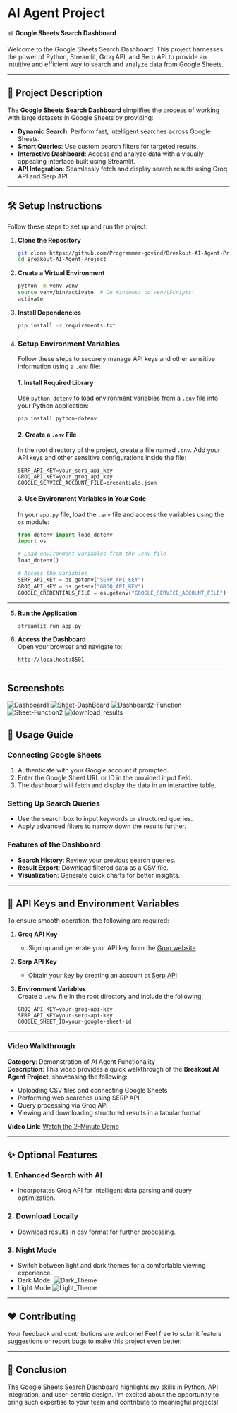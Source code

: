 # AI Agent Project

📊 **Google Sheets Search Dashboard**  

Welcome to the Google Sheets Search Dashboard! This project harnesses the power of Python, Streamlit, Groq API, and Serp API to provide an intuitive and efficient way to search and analyze data from Google Sheets.

---

## 🌟 **Project Description**  

The **Google Sheets Search Dashboard** simplifies the process of working with large datasets in Google Sheets by providing:  
- **Dynamic Search**: Perform fast, intelligent searches across Google Sheets.  
- **Smart Queries**: Use custom search filters for targeted results.  
- **Interactive Dashboard**: Access and analyze data with a visually appealing interface built using Streamlit.  
- **API Integration**: Seamlessly fetch and display search results using Groq API and Serp API.  

---

## 🛠️ **Setup Instructions**  

Follow these steps to set up and run the project:  

1. **Clone the Repository**  
   ```bash  
   git clone https://github.com/Programmer-govind/Breakout-AI-Agent-Project.git
   cd Breakout-AI-Agent-Project
   ```  

2. **Create a Virtual Environment**  
   ```bash  
   python -m venv venv  
   source venv/bin/activate  # On Windows: cd venv\Scripts\
   activate 
   ```  

3. **Install Dependencies**  
   ```bash  
   pip install -r requirements.txt  
   ```  

4. ### **Setup Environment Variables**

   Follow these steps to securely manage API keys and other sensitive information using a `.env` file:

   #### 1. **Install Required Library**
   Use `python-dotenv` to load environment variables from a `.env` file into your Python application:
   ```bash
   pip install python-dotenv
   ```

   #### 2. **Create a `.env` File**
   In the root directory of the project, create a file named `.env`. Add your API keys and other sensitive configurations inside    the file:
   ```
   SERP_API_KEY=your_serp_api_key
   GROQ_API_KEY=your_groq_api_key
   GOOGLE_SERVICE_ACCOUNT_FILE=credentials.json
   ```

   #### 3. **Use Environment Variables in Your Code**
   In your `app.py` file, load the `.env` file and access the variables using the `os` module:
   ```python
   from dotenv import load_dotenv
   import os

   # Load environment variables from the .env file
   load_dotenv()

   # Access the variables
   SERP_API_KEY = os.getenv("SERP_API_KEY")
   GROQ_API_KEY = os.getenv("GROQ_API_KEY")
   GOOGLE_CREDENTIALS_FILE = os.getenv("GOOGLE_SERVICE_ACCOUNT_FILE")
   ```

---  

5. **Run the Application**  
   ```bash  
   streamlit run app.py  
   ```  

6. **Access the Dashboard**  
   Open your browser and navigate to:  
   ```  
   http://localhost:8501  
   ```  

---

## **Screenshots**
![Dashboard1](https://github.com/user-attachments/assets/150bf236-5647-4945-aa4b-e5ae03ed6e41)
![Sheet-DashBoard](https://github.com/user-attachments/assets/2c80ff7e-b6d1-4c71-9919-37b387d3d534)
![Dashboard2-Function](https://github.com/user-attachments/assets/ee86c1ff-6783-47f5-8f49-3b010c09fc20)
![Sheet-Function2](https://github.com/user-attachments/assets/2b3ee7f6-07c3-48a3-8013-ac12a7b130ea)
![download_results](https://github.com/user-attachments/assets/066372a8-4021-40e6-b582-266834165a10)



## 📖 **Usage Guide**  

### **Connecting Google Sheets**  
1. Authenticate with your Google account if prompted.  
2. Enter the Google Sheet URL or ID in the provided input field.  
3. The dashboard will fetch and display the data in an interactive table.  

### **Setting Up Search Queries**  
- Use the search box to input keywords or structured queries.  
- Apply advanced filters to narrow down the results further.  

### **Features of the Dashboard**  
- **Search History**: Review your previous search queries.  
- **Result Export**: Download filtered data as a CSV file.  
- **Visualization**: Generate quick charts for better insights.  

---

## 🔑 **API Keys and Environment Variables**  

To ensure smooth operation, the following are required:  

1. **Groq API Key**  
   - Sign up and generate your API key from the [Groq website](https://groq.com/).  

2. **Serp API Key**  
   - Obtain your key by creating an account at [Serp API](https://serpapi.com/).  

3. **Environment Variables**  
   Create a `.env` file in the root directory and include the following:  
   ```env  
   GROQ_API_KEY=your-groq-api-key  
   SERP_API_KEY=your-serp-api-key  
   GOOGLE_SHEET_ID=your-google-sheet-id  
   ```  

---
### **Video Walkthrough**

**Category**: Demonstration of AI Agent Functionality  
**Description**: This video provides a quick walkthrough of the **Breakout AI Agent Project**, showcasing the following:
- Uploading CSV files and connecting Google Sheets
- Performing web searches using SERP API
- Query processing via Groq API
- Viewing and downloading structured results in a tabular format

**Video Link**: [Watch the 2-Minute Demo](#)

---

## ✨ **Optional Features**  

### **1. Enhanced Search with AI**  
- Incorporates Groq API for intelligent data parsing and query optimization.
### **2. Download Locally**
- Download results in csv format for further processing.
### **3. Night Mode**  
- Switch between light and dark themes for a comfortable viewing experience.
- Dark Mode:
  ![Dark_Theme](https://github.com/user-attachments/assets/2c80df31-ad06-4e61-8607-f3cdeeff5c95)
- Light Mode
  ![Light_Theme](https://github.com/user-attachments/assets/ade386d0-b651-46a7-b62a-549c6ad78a42)

 

---

## ❤️ **Contributing**  
Your feedback and contributions are welcome! Feel free to submit feature suggestions or report bugs to make this project even better.  

---

## 🚀 **Conclusion**  
The Google Sheets Search Dashboard highlights my skills in Python, API integration, and user-centric design. I’m excited about the opportunity to bring such expertise to your team and contribute to meaningful projects! 
